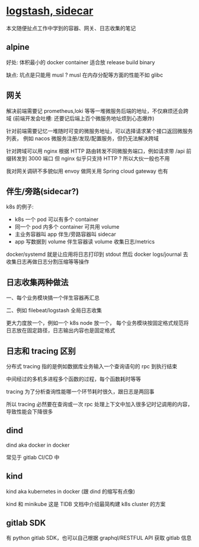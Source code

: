 # [logstash, sidecar](2022/02/logstash_sidecar.md)

本文随便扯点工作中学到的容器、网关、日志收集的笔记

## alpine

好处: 体积最小的 docker container 适合放 release build binary

缺点: 坑点是只能用 musl ? musl 在内存分配等方面的性能不如 glibc

## 网关

解决前端需要记 prometheus,loki 等等一堆微服务后端的地址，不仅麻烦还会跨域
(前端开发会吐槽: 还要记后端上百个微服务地址烦到心态爆炸)

针对前端需要记忆一堆随时可变的微服务地址，可以选择请求某个接口返回微服务列表，
例如 nacos 微服务注册/发现/配置服务，但仍无法解决跨域

针对跨域可以用 nginx 根据 HTTP 路由转发不同微服务端口，例如请求带 /api 前缀转发到 3000 端口
但 nginx 似乎只支持 HTTP ? 所以大伙一般也不用

我对网关调研不多貌似用 envoy 做网关用 Spring cloud gateway 也有

## 伴生/旁路(sidecar?)

k8s 的例子:
- k8s 一个 pod 可以有多个 container
- 同一个 pod 内多个 container 可共用 volume
- 主业务容器叫 app 伴生/旁路容器叫 sidecar
- app 写数据到 volume 伴生容器读 volume 收集日志/metrics 

docker/systemd 就是让应用将日志打印到 stdout 然后 docker logs/journal 去收集日志再做日志分割压缩等等操作

## 日志收集两种做法

一、每个业务模块搞一个伴生容器再汇总

二、例如 filebeat/logstash 全局日志收集

更大力度放一个，例如一个 k8s node 放一个，
每个业务模块按固定格式规范将日志放在固定路径，日志输出内容也是固定格式

## 日志和 tracing 区别

分布式 tracing 指的是例如数据库业务输入一个查询语句的 rpc 到执行结束

中间经过的多机多进程多个函数的过程，每个函数耗时等等

tracing 为了分析查询性能哪一个环节耗时很久，跟日志是两回事

所以 tracing 必然要在查询或一次 rpc 处理上下文中加入很多记时记调用的内容，导致性能会下降很多

## dind

dind aka docker in docker

常见于 gitlab CI/CD 中

## kind

kind aka kubernetes in docker (跟 dind 的缩写有点像)

kind 和 minikube 这是 TIDB 文档中介绍最简构建 k8s cluster 的方案

## gitlab SDK

有 python gitlab SDK，也可以自己根据 graphql/RESTFUL API 获取 gitlab 信息
